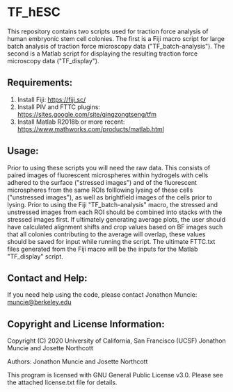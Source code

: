 # TF_hESC
This repository contains two scripts used for traction force analysis of human embryonic stem cell colonies. The first is a Fiji macro script for large batch analysis of traction force microscopy data ("TF_batch-analysis"). The second is a Matlab script for displaying the resulting traction force microscopy data ("TF_display"). 

Requirements:
--------------
1) Install Fiji: https://fiji.sc/ 
2) Install PIV and FTTC plugins: https://sites.google.com/site/qingzongtseng/tfm
3) Install Matlab R2018b or more recent: https://www.mathworks.com/products/matlab.html

Usage:
---------
Prior to using these scripts you will need the raw data. This consists of paired images of fluorescent microspheres within hydrogels with cells adhered to the surface ("stressed images") and of the fluorescent microspheres from the same ROIs folllowing lysing of these cells ("unstressed images"), as well as brightfield images of the cells prior to lysing. Prior to using the Fiji "TF_batch-analysis" macro, the stressed and unstressed images from each ROI should be combined into stacks with the stressed images first. If ultimately generating average plots, the user should have calculated alignment shifts and crop values based on BF images such that all colonies contributing to the average will overlap, these values should be saved for input while running the script. The ultimate FTTC.txt files generated from the Fiji macro will be the inputs for the Matlab "TF_display" script. 

Contact and Help:
------------------
If you need help using the code, please contact Jonathon Muncie: muncie@berkeley.edu

Copyright and License Information:
-------------------------------------
Copyright (C) 2020 University of California, San Francisco (UCSF) Jonathon Muncie and Josette Northcott

Authors: Jonathon Muncie and Josette Northcott

This program is licensed with GNU General Public License v3.0. Please see the attached license.txt file for details.
